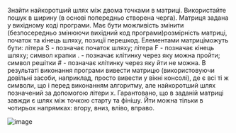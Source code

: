 Знайти найкоротший шлях мiж двома точками в матрицi. Використайте пошук в ширину (в основi попередньо створена черга). Матриця задана у вихiдному кодi програми. Має бути можливiсть змiнити (безпоcередньо змiнюючи вихiдний код програми)розмiрнiсть матрицi, початок та кiнець шляху, позицiї перешкод. Елементами матрицiможуть бути: лiтера S - позначає початок шляху; лiтера F - позначає кiнець шляху; символ крапки . - позначає клiтинку через яку можна пройти; символ решiтки # -
позначає клiтинку через яку йти не можна. В результатi виконання програми вивести матрицю (використовуючи довiльнi засоби, наприклад, просто вивести у вiкнi консолi), де є всi тi ж символи, що i перед виконанням алгоритму, але найкоротший шлях позначений за допомогою лiтери x. Гарантовано, що в заданiй матрицi завжди є шлях
мiж точкою старту та фiнiшу. Йти можна тiльки в чотирьох напрямках: вгору, вниз, влiво, вправо.

![image](https://user-images.githubusercontent.com/79781500/198277805-53d8ceb0-2e07-4a45-a0cc-191b7255d57d.png)
